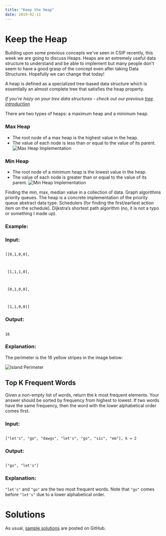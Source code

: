 ```yaml
---
title: "Keep the Heap"
date: 2019-02-11
---
```


# Keep the Heap

Building upon some previous concepts we've seen in CSIP recently, this week we are going to discuss Heaps. Heaps are an extremely
useful data structure to understand and be able to implement but many people don't seem to have a good grasp of the concept even
after taking Data Structures. Hopefully we can change that today!

A heap is defined as a specialized tree-based data structure which is essentially an almost complete tree that satisfies the 
heap property.

*If you're hazy on your tree data structures - check out our previous [tree introduction](http://https://csip-uga.github.io/problems/2018-12-03/README "tree introduction")*

There are two types of heaps: a maximum heap and a minimum heap.

### Max Heap
- The root node of a max heap is the highest value in the heap.
- The value of each node is less than or equal to the value of its parent.
![Max Heap Implementation](https://www.tutorialspoint.com/data_structures_algorithms/images/max_heap_example.jpg "Max Heap Implementation")

### Min Heap
- The root node of a minimum heap is the lowest value in the heap.
- The value of each node is greater than or equal to the value of its parent.
![Min Heap Implementation](http://interactivepython.org/courselib/static/pythonds/_images/heapOrder.png "Min Heap Implementation")


Finding the min, max, median value in a collection of data.
Graph algorithms
priority queues. The heap is a concrete implementation of the priority queue abstract data type.
Schedulers (for finding the first/earliest action item on the schedule).
Dijkstra’s shortest path algorithm (no, it is not a typo or something I made up).


### Example:



### Input:

```

[[0,1,0,0],



 [1,1,1,0],



 [0,1,0,0],



 [1,1,0,0]]

```



### Output:

```

16

```



### Explanation:



The perimeter is the 16 yellow stripes in the image below:



![Island Perimeter](https://assets.leetcode.com/uploads/2018/10/12/island.png)





## Top K Frequent Words ##



Given a non-empty list of words, return the k most frequent elements. Your answer should be sorted by frequency from highest to lowest. If two words have the same frequency, then the word with the lower alphabetical order comes first.



### Input: ###

```

["let's", "go", "dawgs", "let's", "go", "sic", "em"], k = 2

```



### Output: ###

```

["go", "let's"]

```



### Explanation: ###

``` "let's" ``` and ```"go"``` are the two most frequent words. Note that ```"go"``` comes before ```"let's"``` due to a lower alphabetical order.





# Solutions



As usual, [sample solutions][csip-uga/archive] are posted on GitHub.



[csip-uga/archive]: https://github.com/csip-uga/archive

